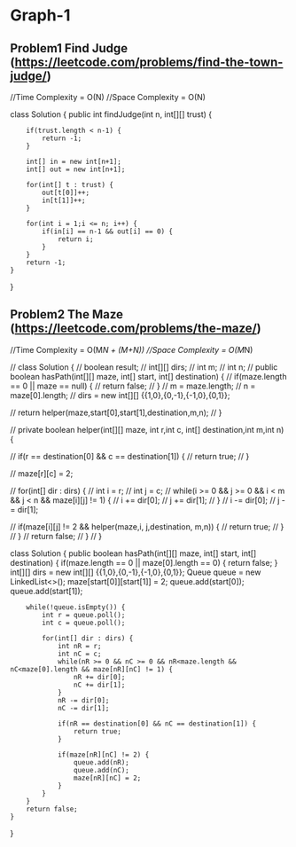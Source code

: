 # Graph-1

## Problem1 Find Judge (https://leetcode.com/problems/find-the-town-judge/)

//Time Complexity = O(N)
//Space Complexity = O(N)

class Solution {
public int findJudge(int n, int[][] trust) {

        if(trust.length < n-1) {
            return -1;
        }

        int[] in = new int[n+1];
        int[] out = new int[n+1];

        for(int[] t : trust) {
            out[t[0]]++;
            in[t[1]]++;
        }

        for(int i = 1;i <= n; i++) {
            if(in[i] == n-1 && out[i] == 0) {
                return i;
            }
        }
        return -1;
    }

}

## Problem2 The Maze (https://leetcode.com/problems/the-maze/)

//Time Complexity = O(M*N + (M+N))
//Space Complexity = O(M*N)

// class Solution {
// boolean result;
// int[][] dirs;
// int m;
// int n;
// public boolean hasPath(int[][] maze, int[] start, int[] destination) {
// if(maze.length == 0 || maze == null) {
// return false;
// }
// m = maze.length;
// n = maze[0].length;
// dirs = new int[][] {{1,0},{0,-1},{-1,0},{0,1}};

// return helper(maze,start[0],start[1],destination,m,n);
// }

// private boolean helper(int[][] maze, int r,int c, int[] destination,int m,int n) {

// if(r == destination[0] && c == destination[1]) {
// return true;
// }

// maze[r][c] = 2;

// for(int[] dir : dirs) {
// int i = r;
// int j = c;
// while(i >= 0 && j >= 0 && i < m && j < n && maze[i][j] != 1) {
// i += dir[0];
// j += dir[1];
// }
// i -= dir[0];
// j -= dir[1];

// if(maze[i][j] != 2 && helper(maze,i, j,destination, m,n)) {
// return true;
// }
// }
// return false;
// }
// }

class Solution {
public boolean hasPath(int[][] maze, int[] start, int[] destination) {
if(maze.length == 0 || maze[0].length == 0) {
return false;
}
int[][] dirs = new int[][] {{1,0},{0,-1},{-1,0},{0,1}};
Queue<Integer> queue = new LinkedList<>();
maze[start[0]][start[1]] = 2;
queue.add(start[0]);
queue.add(start[1]);

        while(!queue.isEmpty()) {
            int r = queue.poll();
            int c = queue.poll();

            for(int[] dir : dirs) {
                int nR = r;
                int nC = c;
                while(nR >= 0 && nC >= 0 && nR<maze.length && nC<maze[0].length && maze[nR][nC] != 1) {
                    nR += dir[0];
                    nC += dir[1];
                }
                nR -= dir[0];
                nC -= dir[1];

                if(nR == destination[0] && nC == destination[1]) {
                    return true;
                }

                if(maze[nR][nC] != 2) {
                    queue.add(nR);
                    queue.add(nC);
                    maze[nR][nC] = 2;
                }
            }
        }
        return false;
    }

}
